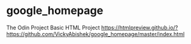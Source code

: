 # google_homepage
The Odin Project Basic HTML Project
https://htmlpreview.github.io/?https://github.com/VickyAbishek/google_homepage/master/index.html
